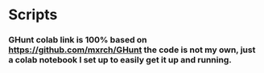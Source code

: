 # Scripts

### GHunt colab link is 100% based on https://github.com/mxrch/GHunt the code is not my own, just a colab notebook I set up to easily get it up and running.
